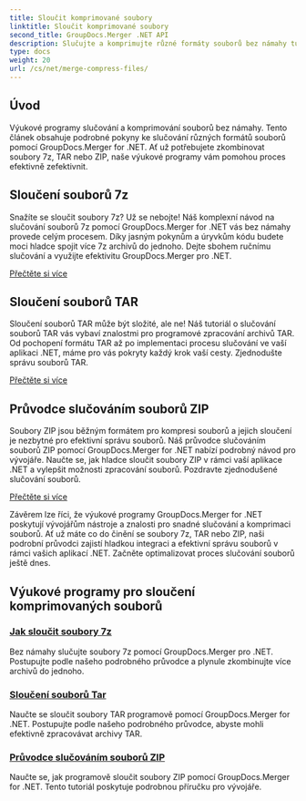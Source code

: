 ```yaml
---
title: Sloučit komprimované soubory
linktitle: Sloučit komprimované soubory
second_title: GroupDocs.Merger .NET API
description: Slučujte a komprimujte různé formáty souborů bez námahy tutoriály. Naučte se hladce kombinovat soubory 7z, TAR a ZIP s našimi podrobnými průvodci.
type: docs
weight: 20
url: /cs/net/merge-compress-files/
---
```

## Úvod


Výukové programy slučování a komprimování souborů bez námahy. Tento článek obsahuje podrobné pokyny ke slučování různých formátů souborů pomocí GroupDocs.Merger for .NET. Ať už potřebujete zkombinovat soubory 7z, TAR nebo ZIP, naše výukové programy vám pomohou proces efektivně zefektivnit.

## Sloučení souborů 7z

Snažíte se sloučit soubory 7z? Už se nebojte! Náš komplexní návod na slučování souborů 7z pomocí GroupDocs.Merger for .NET vás bez námahy provede celým procesem. Díky jasným pokynům a úryvkům kódu budete moci hladce spojit více 7z archivů do jednoho. Dejte sbohem ručnímu slučování a využijte efektivitu GroupDocs.Merger pro .NET.

[Přečtěte si více](./merge-7z-files/)

## Sloučení souborů TAR

Sloučení souborů TAR může být složité, ale ne! Náš tutoriál o slučování souborů TAR vás vybaví znalostmi pro programové zpracování archivů TAR. Od pochopení formátu TAR až po implementaci procesu slučování ve vaší aplikaci .NET, máme pro vás pokryty každý krok vaší cesty. Zjednodušte správu souborů TAR.

[Přečtěte si více](./merging-tar-files/)

## Průvodce slučováním souborů ZIP

Soubory ZIP jsou běžným formátem pro kompresi souborů a jejich sloučení je nezbytné pro efektivní správu souborů. Náš průvodce slučováním souborů ZIP pomocí GroupDocs.Merger for .NET nabízí podrobný návod pro vývojáře. Naučte se, jak hladce sloučit soubory ZIP v rámci vaší aplikace .NET a vylepšit možnosti zpracování souborů. Pozdravte zjednodušené slučování souborů.

[Přečtěte si více](./guide-merging-zip-files/)

Závěrem lze říci, že výukové programy GroupDocs.Merger for .NET poskytují vývojářům nástroje a znalosti pro snadné slučování a komprimaci souborů. Ať už máte co do činění se soubory 7z, TAR nebo ZIP, naši podrobní průvodci zajistí hladkou integraci a efektivní správu souborů v rámci vašich aplikací .NET. Začněte optimalizovat proces slučování souborů ještě dnes.
## Výukové programy pro sloučení komprimovaných souborů
### [Jak sloučit soubory 7z](./merge-7z-files/)
Bez námahy slučujte soubory 7z pomocí GroupDocs.Merger pro .NET. Postupujte podle našeho podrobného průvodce a plynule zkombinujte více archivů do jednoho.
### [Sloučení souborů Tar](./merging-tar-files/)
Naučte se sloučit soubory TAR programově pomocí GroupDocs.Merger for .NET. Postupujte podle našeho podrobného průvodce, abyste mohli efektivně zpracovávat archivy TAR.
### [Průvodce slučováním souborů ZIP](./guide-merging-zip-files/)
Naučte se, jak programově sloučit soubory ZIP pomocí GroupDocs.Merger for .NET. Tento tutoriál poskytuje podrobnou příručku pro vývojáře.